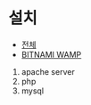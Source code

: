 # 설치
* [전체](https://kamang-it.tistory.com/209)
* [BITNAMI WAMP](https://www.youtube.com/watch?v=WboIThLXOGg&list=PLuHgQVnccGMAMMNByX8Bf1BkVrShBhj1I&index=4)
1. apache server
2. php
3. mysql
